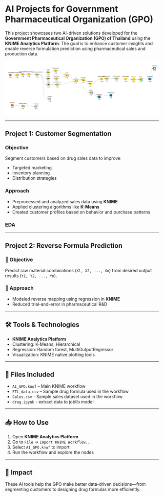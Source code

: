 # AI Projects for Government Pharmaceutical Organization (GPO)

This project showcases two AI-driven solutions developed for the **Government Pharmaceutical Organization (GPO) of Thailand** using the **KNIME Analytics Platform**. The goal is to enhance customer insights and enable reverse formulation prediction using pharmaceutical sales and production data.


![Demo Screenshot](workflow.png)

---

## Project 1: Customer Segmentation

### Objective
Segment customers based on drug sales data to improve:
- Targeted marketing
- Inventory planning
- Distribution strategies

### Approach
- Preprocessed and analyzed sales data using **KNIME**
- Applied clustering algorithms like **K-Means**
- Created customer profiles based on behavior and purchase patterns

### EDA



---

## Project 2: Reverse Formula Prediction

### 🎯 Objective
Predict raw material combinations (`X1, X2, ..., Xn`) from desired output results (`Y1, Y2, ..., Yn`).

### 🧠 Approach
- Modeled reverse mapping using regression in **KNIME**
- Reduced trial-and-error in pharmaceutical R&D

---

## 🛠️ Tools & Technologies
- **KNIME Analytics Platform**
- Clustering: K-Means, Hierarchical
- Regression: Random forest, MultiOutputRegressor
- Visualization: KNIME native plotting tools

---

## 📁 Files Included

- `AI_GPO.knwf` – Main KNIME workflow
- `ETL_data.csv` – Sample drug formula used in the workflow
- `Sales.csv` - Sample sales dataset used in the workflow
- `drug.ipynb` - extract data to joblib model 
---

## 📥 How to Use

1. Open **KNIME Analytics Platform**
2. Go to `File` → `Import KNIME Workflow...`
3. Select `AI_GPO.knwf` to import
4. Run the workflow and explore the nodes

---

## 📌 Impact

These AI tools help the GPO make better data-driven decisions—from segmenting customers to designing drug formulas more efficiently.
